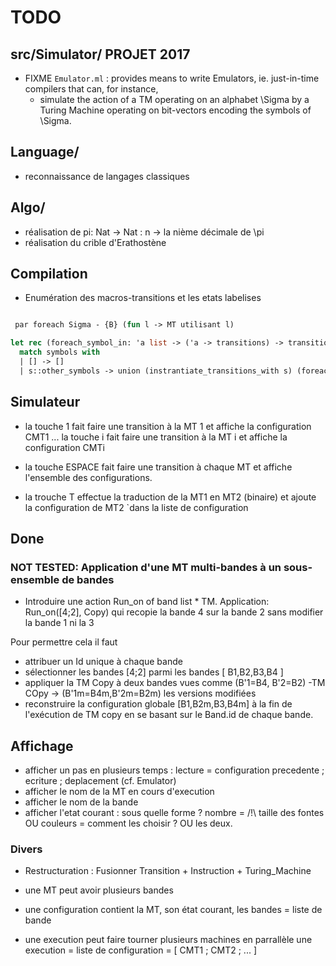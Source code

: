 TODO
====


## src/Simulator/ PROJET 2017

- FIXME `Emulator.ml` : provides means to write Emulators, ie. just-in-time compilers that can, for instance,
    - simulate the action of a TM operating on an alphabet \Sigma by a Turing Machine operating on bit-vectors encoding the symbols of \Sigma.


## Language/

- reconnaissance de langages classiques

## Algo/

- réalisation de pi: Nat -> Nat : n -> la nième décimale de \pi
- réalisation du crible d'Erathostène


## Compilation 

- Enumération des macros-transitions et les etats labelises 

```Ocaml

 par foreach Sigma - {B} (fun l -> MT utilisant l)

let rec (foreach_symbol_in: 'a list -> ('a -> transitions) -> transitions) = fun symbols instrantiate_transitions_with ->
  match symbols with
  | [] -> []
  | s::other_symbols -> union (instrantiate_transitions_with s) (foreach_symbol_in other_symbols instrantiate_transitions_with)
```

## Simulateur

- la touche 1 fait faire une transition à la MT 1 et affiche la configuration CMT1 
  ...
  la touche i fait faire une transition à la MT i et affiche la configuration CMTi 

- la touche ESPACE fait faire une transition à chaque MT et affiche l'ensemble des configurations.

- la trouche T effectue la traduction de la MT1 en MT2 (binaire) et ajoute la configuration de MT2 `dans la liste de configuration


## Done

### NOT TESTED: Application d'une MT multi-bandes à un sous-ensemble de bandes

- Introduire une action Run_on of band list * TM.
  Application: Run_on([4;2], Copy) qui recopie la bande 4 sur la bande 2 sans modifier la bande 1 ni la 3

Pour permettre cela il faut 
- attribuer un Id unique à chaque bande
- sélectionner les bandes [4;2] parmi les bandes [ B1,B2,B3,B4 ]
- appliquer la TM Copy à deux bandes vues comme (B'1=B4, B'2=B2) -TM COpy -> (B'1m=B4m,B'2m=B2m)  les versions modifiées
- reconstruire la configuration globale [B1,B2m,B3,B4m] à la fin de l'exécution de TM copy en se basant sur le Band.id de chaque bande.


## Affichage

- afficher un pas en plusieurs temps : lecture = configuration precedente ; ecriture ; deplacement (cf. Emulator)
- afficher le nom de la MT en cours d'execution
- afficher le nom de la bande
- afficher l'etat courant : sous quelle forme ? nombre = /!\ taille des fontes OU couleurs = comment les choisir ? OU les deux.


### Divers

- Restructuration : Fusionner Transition + Instruction + Turing_Machine

- une MT peut avoir plusieurs bandes

- une configuration contient la MT, son état courant, les bandes = liste de bande

- une execution peut faire tourner plusieurs machines en parrallèle
  une execution = liste de configuration = [ CMT1 ; CMT2 ; ... ]
